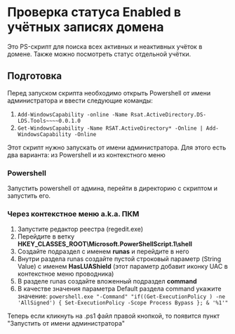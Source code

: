 # Проверка статуса Enabled в учётных записях домена
Это PS-скрипт для поиска всех активных и неактивных учёток в домене. Также можно посмотреть статус отдельной учётки.

## Подготовка
Перед запуском скрипта необходимо открыть Powershell от имени администратора и ввести следующие команды:
1. `Add-WindowsCapability -online -Name Rsat.ActiveDirectory.DS-LDS.Tools~~~~0.0.1.0`
2. `Get-WindowsCapability -Name RSAT.ActiveDirectory* -Online | Add-WindowsCapability -Online`

Этот скрипт нужно запускать от имени администратора. Для этого есть два варианта: из Powershell и из контекстного меню
### Powershell
Запустить powershell от админа, перейти в директорию с скриптом и запустить его.
### Через контекстное меню a.k.a. ПКМ
1. Запустите редактор реестра (regedit.exe)
2. Перейдите в ветку **HKEY_CLASSES_ROOT\Microsoft.PowerShellScript.1\shell**
3. Создайте подраздел с именем **runas** и перейдите в него
4. Внутри раздела runas создайте пустой строковый параметр (String Value) с именем **HasLUAShield** (этот параметр добавит иконку UAC в контекстное меню проводника)
5. В разделе runas создайте вложенный подраздел **command**
6. В качестве значения параметра Default раздела command укажите значение: `powershell.exe "-Command" "if((Get-ExecutionPolicy ) -ne 'AllSigned') { Set-ExecutionPolicy -Scope Process Bypass }; & '%1'"`

Теперь если кликнуть на .ps1 файл правой кнопкой, то появится пункт "Запустить от имени администратора"
